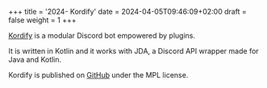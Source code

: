 +++
title = '2024- Kordify'
date = 2024-04-05T09:46:09+02:00
draft = false 
weight = 1
+++

[Kordify](https://kordify.github.io/presentation.html) is a modular Discord bot empowered by plugins.

It is written in Kotlin and it works with JDA, a Discord API wrapper made for Java and Kotlin.

Kordify is published on [GitHub](https://github.com/Kordify/Kordify) under the MPL license.
